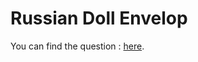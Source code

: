 # Russian Doll Envelop

You can find the question :
<a href="https://leetcode.com/problems/russian-doll-envelopes/description/">here</a>.
